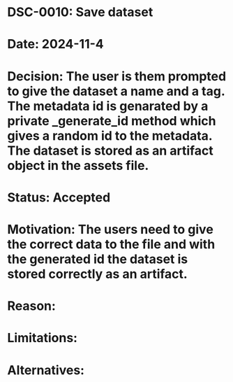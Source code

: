 # DSC-0010: Save dataset
# Date: 2024-11-4
# Decision: The user is them prompted to give the dataset a name and a tag. The metadata id is genarated by a private _generate_id method which gives a random id to the metadata. The dataset is stored as an artifact object in the assets file.
# Status: Accepted
# Motivation: The users need to give the correct data to the file and with the generated id the dataset is stored correctly as an artifact. 
# Reason:
# Limitations:
# Alternatives: